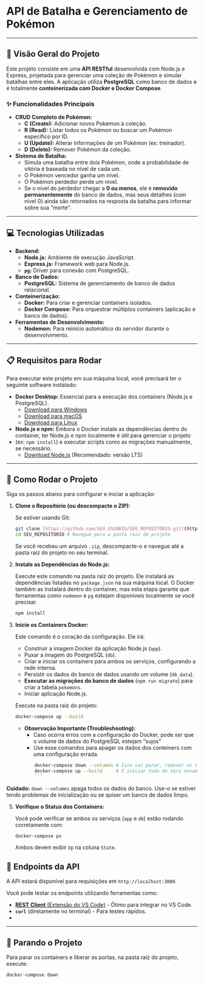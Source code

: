 # API de Batalha e Gerenciamento de Pokémon
---
## 🚀 Visão Geral do Projeto

Este projeto consiste em uma **API RESTful** desenvolvida com Node.js e Express, projetada para gerenciar uma coleção de Pokémon e simular batalhas entre eles. 
A aplicação utiliza **PostgreSQL** como banco de dados e é totalmente **conteinerizada com Docker e Docker Compose**.

### ✨ Funcionalidades Principais

* **CRUD Completo de Pokémon:**
    * **C (Create):** Adicionar novos Pokémon à coleção.
    * **R (Read):** Listar todos os Pokémon ou buscar um Pokémon específico por ID.
    * **U (Update):** Alterar informações de um Pokémon (ex: treinador).
    * **D (Delete):** Remover Pokémon da coleção.
* **Sistema de Batalha:**
    * Simula uma batalha entre dois Pokémon, onde a probabilidade de vitória é baseada no nível de cada um.
    * O Pokémon vencedor ganha um nível.
    * O Pokémon perdedor perde um nível.
    * Se o nível do perdedor chegar a **0 ou menos**, ele é **removido permanentemente** do banco de dados, mas seus detalhes (com nível 0) ainda são retornados na resposta da batalha para informar sobre sua "morte".

---

## 💻 Tecnologias Utilizadas

* **Backend:**
    * **Node.js:** Ambiente de execução JavaScript.
    * **Express.js:** Framework web para Node.js.
    * **`pg`:** Driver para conexão com PostgreSQL.
* **Banco de Dados:**
    * **PostgreSQL:** Sistema de gerenciamento de banco de dados relacional.
* **Conteinerização:**
    * **Docker:** Para criar e gerenciar containers isolados.
    * **Docker Compose:** Para orquestrar múltiplos containers (aplicação e banco de dados).
* **Ferramentas de Desenvolvimento:**
    * **Nodemon:** Para reinício automático do servidor durante o desenvolvimento.
---

## 📋 Requisitos para Rodar

Para executar este projeto em sua máquina local, você precisará ter o seguinte software instalado:

* **Docker Desktop:** Essencial para a execução dos containers (Node.js e PostgreSQL).
    * [Download para Windows](https://docs.docker.com/desktop/install/windows-install/)
    * [Download para macOS](https://docs.docker.com/desktop/install/mac-install/)
    * [Download para Linux](https://docs.docker.com/desktop/install/linux-install/)
* **Node.js e npm:** Embora o Docker instale as dependências dentro do container, ter Node.js e npm localmente é útil para gerenciar o projeto
* (ex: `npm install`) e executar scripts como as migrações manualmente, se necessário.
    * [Download Node.js](https://nodejs.org/en/download/) (Recomendado: versão LTS)

---

## 🚀 Como Rodar o Projeto

Siga os passos abaixo para configurar e iniciar a aplicação:

1.  **Clone o Repositório (ou descompacte o ZIP):**

    Se estiver usando Git:
    ```bash
    git clone [https://github.com/SEU_USUARIO/SEU_REPOSITORIO.git](https://github.com/SEU_USUARIO/SEU_REPOSITORIO.git)
    cd SEU_REPOSITORIO # Navegue para a pasta raiz do projeto
    ```
    Se você recebeu um arquivo `.zip`, descompacte-o e navegue até a pasta raiz do projeto no seu terminal.

2.  **Instale as Dependências do Node.js:**

    Execute este comando na pasta raiz do projeto. Ele instalará as dependências listadas no `package.json` na sua máquina local.
    O Docker também as instalará dentro do container, mas esta etapa garante que ferramentas como `nodemon` e `pg` estejam disponíveis localmente se você precisar.

    ```bash
    npm install
    ```

4.  **Inicie os Containers Docker:**

    Este comando é o coração da configuração. Ele irá:
    * Construir a imagem Docker da aplicação Node.js (`app`).
    * Puxar a imagem do PostgreSQL (`db`).
    * Criar e iniciar os containers para ambos os serviços, configurando a rede interna.
    * Persistir os dados do banco de dados usando um volume (`db_data`).
    * **Executar as migrações do banco de dados** (`npm run migrate`) para criar a tabela `pokemons`.
    * Iniciar aplicação Node.js.

    Execute na pasta raiz do projeto:

    ```bash
    docker-compose up --build
    ```

    * **Observação Importante (Troubleshooting):**
       * Caso ocorra erros com a configuração do Docker, pode ser que o volume de dados do PostgreSQL estejam "sujos"
       * Use esse comandos para apagar os dados dos conteiners com uma configuração errada.
     ```bash
            docker-compose down --volumes # Isso vai parar, remover os containers e APAGAR os dados do banco
            docker-compose up --build     # E iniciar tudo do zero novamente
            ```
 **Cuidado:** `down --volumes` apaga todos os dados do banco. Use-o se estiver tendo problemas de inicialização ou se quiser um banco de dados limpo.

5.  **Verifique o Status dos Containers:**

    Você pode verificar se ambos os serviços (`app` e `db`) estão rodando corretamente com:

    ```bash
    docker-compose ps
    ```
    Ambos devem exibir `Up` na coluna `State`.

## 📍 Endpoints da API

A API estará disponível para requisições em `http://localhost:3000`.

Você pode testar os endpoints utilizando ferramentas como:
* [**REST Client** (Extensão do VS Code)](https://marketplace.visualstudio.com/items?itemName=humao.rest-client) - Ótimo para integrar no VS Code.
* **`curl`** (diretamente no terminal) - Para testes rápidos.
* 
---

## 🛑 Parando o Projeto

Para parar os containers e liberar as portas, na pasta raiz do projeto, execute:

```bash
docker-compose down
